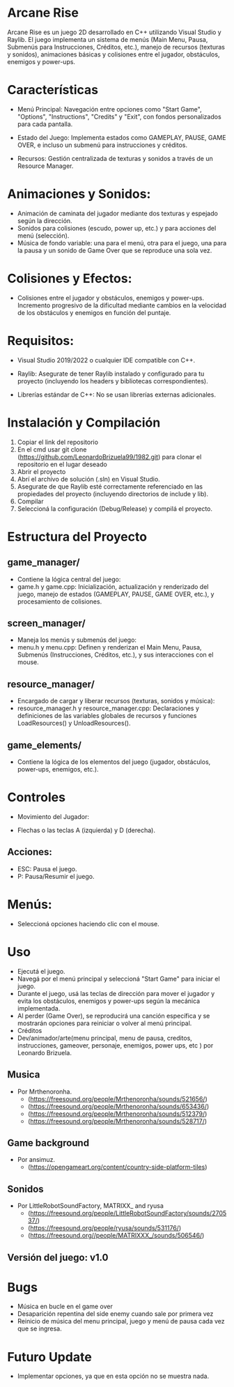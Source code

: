 # Arcane Rise
Arcane Rise es un juego 2D desarrollado en C++ utilizando Visual Studio y Raylib. 
El juego implementa un sistema de menús (Main Menu, Pausa, Submenús para Instrucciones, Créditos, etc.), manejo de recursos
(texturas y sonidos), animaciones básicas y colisiones entre el jugador, obstáculos, enemigos y power-ups.

# Características
* Menú Principal: Navegación entre opciones como "Start Game", "Options", "Instructions", "Credits" y "Exit", con fondos personalizados para cada pantalla.
* Estado del Juego: Implementa estados como GAMEPLAY, PAUSE, GAME OVER, e incluso un submenú para instrucciones y créditos.

* Recursos: Gestión centralizada de texturas y sonidos a través de un Resource Manager.
# Animaciones y Sonidos:
* Animación de caminata del jugador mediante dos texturas y espejado según la dirección.
* Sonidos para colisiones (escudo, power up, etc.) y para acciones del menú (selección).
* Música de fondo variable: una para el menú, otra para el juego, una para la pausa y un sonido de Game Over que se reproduce una sola vez.
# Colisiones y Efectos:
* Colisiones entre el jugador y obstáculos, enemigos y power-ups.
Incremento progresivo de la dificultad mediante cambios en la velocidad de los obstáculos y enemigos en función del puntaje.
# Requisitos:
* Visual Studio 2019/2022 o cualquier IDE compatible con C++.

* Raylib: Asegurate de tener Raylib instalado y configurado 
para tu proyecto (incluyendo los headers y bibliotecas correspondientes).

* Librerías estándar de C++: No se usan librerías externas adicionales.
# Instalación y Compilación
1. Copiar el link del repositorio
2. En el cmd usar git clone (https://github.com/LeonardoBrizuela99/1982.git) para clonar el repositorio en el lugar deseado
3. Abrir el proyecto
4. Abrí el archivo de solución (.sln) en Visual Studio.
5. Asegurate de que Raylib esté correctamente referenciado en las propiedades del proyecto (incluyendo directorios de include y lib).
6. Compilar
7. Seleccioná la configuración (Debug/Release) y compilá el proyecto.
# Estructura del Proyecto
## game_manager/
* Contiene la lógica central del juego:
* game.h y game.cpp: Inicialización, actualización y renderizado del juego, manejo de estados (GAMEPLAY, PAUSE, GAME OVER, etc.), y procesamiento de colisiones.
## screen_manager/
* Maneja los menús y submenús del juego:
* menu.h y menu.cpp: Definen y renderizan el Main Menu, Pausa, Submenús (Instrucciones, Créditos, etc.), y sus interacciones con el mouse.
## resource_manager/
* Encargado de cargar y liberar recursos (texturas, sonidos y música):
* resource_manager.h y resource_manager.cpp: Declaraciones y definiciones de las variables globales de recursos y funciones LoadResources() y UnloadResources().
## game_elements/
* Contiene la lógica de los elementos del juego (jugador, obstáculos, power-ups, enemigos, etc.).
# Controles
* Movimiento del Jugador:
- Flechas o las teclas A (izquierda) y D (derecha).
## Acciones:
* ESC: Pausa el juego.
* P: Pausa/Resumir el juego.
# Menús:
* Seleccioná opciones haciendo clic con el mouse.
# Uso
* Ejecutá el juego.
* Navegá por el menú principal y seleccioná "Start Game" para iniciar el juego.
* Durante el juego, usá las teclas de dirección para mover el jugador y evita los obstáculos, enemigos y power-ups según la mecánica implementada.
* Al perder (Game Over), se reproducirá una canción específica y se mostrarán opciones para reiniciar o volver al menú principal.
* Créditos
* Dev/animador/arte(menu principal, menu de pausa, creditos, instrucciones, gameover, personaje, enemigos, power ups, etc ) por Leonardo Brizuela.
## Musica
* Por Mrthenoronha.
  - (https://freesound.org/people/Mrthenoronha/sounds/521656/) 
  - (https://freesound.org/people/Mrthenoronha/sounds/653436/)
  - (https://freesound.org/people/Mrthenoronha/sounds/512379/)
  - (https://freesound.org/people/Mrthenoronha/sounds/528717/)
## Game background
* Por ansimuz.
  - (https://opengameart.org/content/country-side-platform-tiles)
## Sonidos
* Por LittleRobotSoundFactory, MATRIXX_ and ryusa
  - (https://freesound.org/people/LittleRobotSoundFactory/sounds/270537/)
  - (https://freesound.org/people/ryusa/sounds/531176/)
  - (https://freesound.org//people/MATRIXXX_/sounds/506546/)

## Versión del juego: v1.0

# Bugs
* Música en bucle en el game over
* Desaparición repentina del side enemy cuando sale por primera vez
* Reinicio de música del menu principal, juego y menú de pausa cada vez que se ingresa.

# Futuro Update
* Implementar opciones, ya que en esta opción no se muestra nada.




